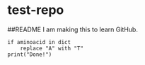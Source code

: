 # test-repo

##README
I am making this to learn GitHub. 

```
if aminoacid in dict
	replace "A" with "T"
print("Done!")
```
